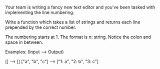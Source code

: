 Your team is writing a fancy new text editor and you've been tasked with implementing the line numbering.

Write a function which takes a list of strings and returns each line prepended by the correct number.

The numbering starts at 1. The format is n: string. Notice the colon and space in between.

Examples: (Input --> Output)

[] --> []
["a", "b", "c"] --> ["1: a", "2: b", "3: c"]
